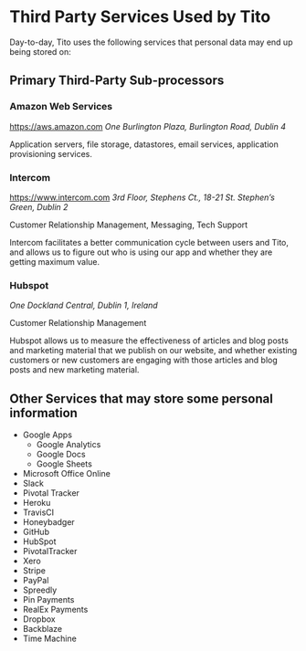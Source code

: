 # Third Party Services Used by Tito

Day-to-day, Tito uses the following services that personal data may end up being stored on:

## Primary Third-Party Sub-processors

### Amazon Web Services
https://aws.amazon.com
_One Burlington Plaza, Burlington Road, Dublin 4_

Application servers, file storage, datastores, email services, application provisioning services.


### Intercom
https://www.intercom.com
_3rd Floor, Stephens Ct., 18-21 St. Stephen’s Green, Dublin 2_

Customer Relationship Management, Messaging, Tech Support

Intercom facilitates a better communication cycle between users and Tito, and allows us to figure out who is using our app and whether they are getting maximum value.


### Hubspot
_One Dockland Central, Dublin 1, Ireland_

Customer Relationship Management

Hubspot allows us to measure the effectiveness of articles and blog posts and marketing material that we publish on our website, and whether existing customers or new customers are engaging with those articles and blog posts and new marketing material.

## Other Services that may store some personal information

- Google Apps
  - Google Analytics
  - Google Docs
  - Google Sheets
- Microsoft Office Online
- Slack
- Pivotal Tracker
- Heroku
- TravisCI
- Honeybadger
- GitHub
- HubSpot
- PivotalTracker
- Xero
- Stripe
- PayPal
- Spreedly
- Pin Payments
- RealEx Payments
- Dropbox
- Backblaze
- Time Machine